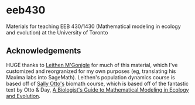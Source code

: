 # eeb430
Materials for teaching EEB 430/1430 (Mathematical modeling in ecology and evolution) at the University of Toronto

<!-- removing this until mybinder issue resolved
## Labs
To run the labs from your browser in a pre-built environment -- no installation required -- click on the binder tab below:

[![Binder](https://mybinder.org/badge_logo.svg)](https://mybinder.org/v2/gh/mmosmond/eeb430/HEAD)
-->

## Acknowledgements
HUGE thanks to [Leithen M'Gonigle](https://www.sfu.ca/biology/faculty/M'Gonigle/index.html) for much of this material, which I've customized and reorgranized for my own purposes (eg, translating his Maxima labs into SageMath). Leithen's population dynamics course is based off of [Sally Otto's](https://www.zoology.ubc.ca/~otto/) biomath course, which is based off of the fantastic text by Otto & Day, [A Biologist's Guide to Mathematical Modeling in Ecology and Evolution](https://www.zoology.ubc.ca/biomath/).
